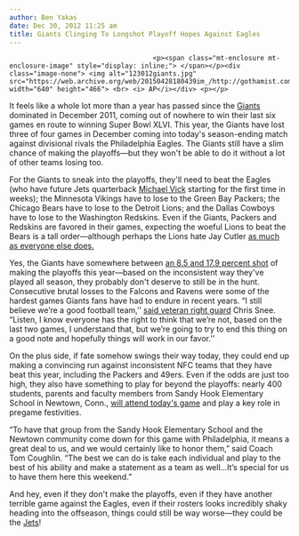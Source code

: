 ```yaml
---
author: Ben Yakas
date: Dec 30, 2012 11:25 am
title: Giants Clinging To Longshot Playoff Hopes Against Eagles
---
```


	
										<p><span class="mt-enclosure mt-enclosure-image" style="display: inline;"> </span></p><div class="image-none"> <img alt="123012giants.jpg" src="https://web.archive.org/web/20150428180439im_/http://gothamist.com/attachments/byakas/123012giants.jpg" width="640" height="466"> <br> <i> AP</i></div> <p></p>

<p>It feels like a whole lot more than a year has passed since the <a href="https://web.archive.org/web/20150428180439/http://gothamist.com/tags/giants">Giants</a> dominated in December 2011, coming out of nowhere to win their last six games en route to winning Super Bowl XLVI. This year, the Giants have lost three of four games in December coming into today&apos;s season-ending match against divisional rivals the Philadelphia Eagles. The Giants still have a slim chance of making the playoffs&#x2014;but they won&apos;t be able to do it without a lot of other teams losing too.</p>

<p>For the Giants to sneak into the playoffs, they&apos;ll need to beat the Eagles (who have future Jets quarterback <a href="https://web.archive.org/web/20150428180439/http://gothamist.com/tags/michaelvick">Michael Vick</a> starting for the first time in weeks); the Minnesota Vikings have to lose to the Green Bay Packers; the Chicago Bears have to lose to the Detroit Lions; and the Dallas Cowboys have to lose to the Washington Redskins. Even if the Giants, Packers and Redskins are favored in their games, expecting the woeful Lions to beat the Bears is a tall order&#x2014;although perhaps the Lions hate Jay Cutler <a href="https://web.archive.org/web/20150428180439/http://www.grantland.com/blog/the-triangle/post/_/id/10438/f-off-in-defense-of-cocky-prick-jay-cutler">as much as everyone else does.</a></p>

<p>Yes, the Giants have somewhere between <a href="https://web.archive.org/web/20150428180439/http://fifthdown.blogs.nytimes.com/2012/12/30/giants-probabilities-for-playoffs/">an 8.5 and 17.9 percent shot</a> of making the playoffs this year&#x2014;based on the inconsistent way they&apos;ve played all season, they probably don&apos;t deserve to still be in the hunt. Consecutive brutal losses to the Falcons and Ravens were some of the hardest games Giants fans have had to endure in recent years. &#x201C;I still believe we&#x2019;re a good football team,&#x2019;&#x2019; <a href="https://web.archive.org/web/20150428180439/http://www.nypost.com/p/sports/giants/roasting_birds_first_step_in_playoff_Vg4fmwcwZh3XfzRMoaZrZL">said veteran right guard</a> Chris Snee. &#x201C;Listen, I know everyone has the right to think that we&#x2019;re not, based on the last two games, I understand that, but we&#x2019;re going to try to end this thing on a good note and hopefully things will work in our favor.&#x2019;&#x2019;</p>

<p>On the plus side, if fate somehow swings their way today, they could end up making a convincing run against inconsistent NFC teams that they have beat this year, including the Packers and 49ers. Even if the odds are just too high, they also have something to play for beyond the playoffs: nearly 400 students, parents and faculty members from Sandy Hook Elementary School in Newtown, Conn., <a href="https://web.archive.org/web/20150428180439/http://www.nydailynews.com/sports/football/giants/giants-invite-members-sandy-hook-elementary-eagles-game-article-1.1229109#ixzz2GY62i8O4">will attend today&apos;s game</a> and play a key role in pregame festivities.</p>

<p>&#x201C;To have that group from the Sandy Hook Elementary School and the Newtown community come down for this game with Philadelphia, it means a great deal to us, and we would certainly like to honor them,&#x201D; said Coach Tom Coughlin. &#x201C;The best we can do is take each individual and play to the best of his ability and make a statement as a team as well...It&#x2019;s special for us to have them here this weekend.&#x201D;</p>

<p>And hey, even if they don&apos;t make the playoffs, even if they have another terrible game against the Eagles, even if their rosters looks incredibly shaky heading into the offseason, things could still be way worse&#x2014;they could be the <a href="https://web.archive.org/web/20150428180439/http://gothamist.com/tags/jets">Jets</a>!</p>					
										
									
				